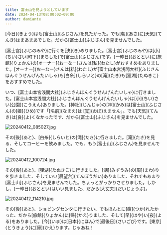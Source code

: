 ```yaml
---
title: 富士山を見ようとしています
date: 2024-04-13T08:00:02+09:00
author: damiante
---
```

[今日]{きょう}はも[富士山]{ふじさん}を見たかった。でも[朝]{あさ}に[天気]{てんき}はまあまあでした。だから[富士山]{ふじさん}を見ませんでした。

[富士宮]{ふじのみや}に行くを[決]{き}めりました。[富士宮]{ふじのみや}は[小]{ちい}さい[町下]{まちした}で[富士山]{ふじさん}です。[一昨日]{おととい}に[旅館]{りょかん}の[オーナー]{おーなー}さんは[私]{わたし}がおすすめをありました。[オーナー]{おーなー}さんは[私]{わたし}が[富士山本宮浅間大社]{ふじさんほんぐうせんげんたいしゃ}も[白糸]{しらいと}の[滝]{たき}も[狸湖]{たぬきこ}をおすすめでした。

いつ、[富士山本宮浅間大社]{ふじさんほんぐうせんげんたいしゃ}に行きました。[富士山本宮浅間大社]{ふじさんほんぐうせんげんたいしゃ}は[小]{ちい}さい[公園]{こうえん}ありました。[神社]{じんじゃ}の[神]{かみ}は[富士山]{ふじさん}の[姫]{ひめ}です「[名前]{なまえ}は [覚]{おぼ}えません」。でも[天気]{てんき}は[良]{よ}くなかったです、だから[富士山]{ふじさん}を見ませんでした。

![20240412_085027.jpg](https://github.com/devhou-se/www-jp/assets/12438044/b4c52b9d-c7fb-43d5-9f67-fe0525a946aa)

その[後]{あと}、[白糸]{しらいと}の[滝]{たき}に行きました。[滝]{たき}を見る、そしてコーヒーを飲みました。でも、もう[富士山]{ふじさん}を見ませんでした。

![20240412_100724.jpg](https://github.com/devhou-se/www-jp/assets/12438044/05fb6879-e5f5-4f25-aee4-93ae4d74e898)

その[後]{あと}、[狸湖]{たぬきこ}に行きました。[湖]{みずうみ}の[周]{まわ}りを歩きました、そしていい[展望台]{てんぼうだい}ありました、それでもあまり[富士山]{ふじさん}を見ませんでした。ちょっとがっかりさせりました。しかし、[一昨日]{おととい}はいい見ました、だから[大丈夫]{だいじょうぶ}。

![20240412_114210.jpg](https://github.com/devhou-se/www-jp/assets/12438044/bf3eefcb-f1a8-4926-9317-b47012e0e31b)

その[後]{あと}、ショピングセンタに行きたい、でもほんとに[疲]{つか}れたかった、だから[旅館]{りょかん}に[帰]{かえ}りました、そして[早]{はや}い[夜]{よる}をありました。[今]{いま}は[日本]{にほん}で[最後日]{さいごび}です。[東京]{とうきょう}に[帰]{かえ}ります。じゃあね！
